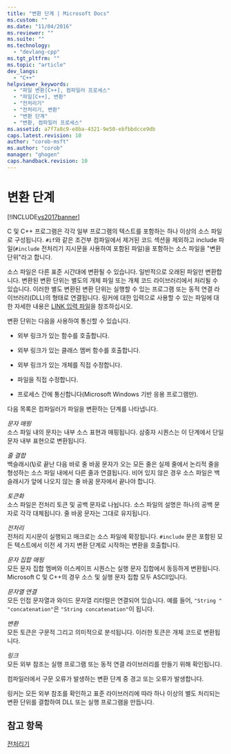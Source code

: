```yaml
---
title: "변환 단계 | Microsoft Docs"
ms.custom: ""
ms.date: "11/04/2016"
ms.reviewer: ""
ms.suite: ""
ms.technology: 
  - "devlang-cpp"
ms.tgt_pltfrm: ""
ms.topic: "article"
dev_langs: 
  - "C++"
helpviewer_keywords: 
  - "파일 변환[C++], 컴파일러 프로세스"
  - "파일[C++], 변환"
  - "전처리기"
  - "전처리기, 변환"
  - "변환 단계"
  - "변환, 컴파일러 프로세스"
ms.assetid: a7f7a8c9-e8ba-4321-9e50-ebfbbdcce9db
caps.latest.revision: 10
author: "corob-msft"
ms.author: "corob"
manager: "ghogen"
caps.handback.revision: 10
---
```

# 변환 단계
[!INCLUDE[vs2017banner](../assembler/inline/includes/vs2017banner.md)]

C 및 C\+\+ 프로그램은 각각 일부 프로그램의 텍스트를 포함하는 하나 이상의 소스 파일로 구성됩니다.  `#if`와 같은 조건부 컴파일에서 제거된 코드 섹션을 제외하고 include 파일\(`#include` 전처리기 지시문을 사용하여 포함된 파일\)을 포함하는 소스 파일을 "변환 단위"라고 합니다.  
  
 소스 파일은 다른 표준 시간대에 변환될 수 있습니다. 일반적으로 오래된 파일만 변환합니다.  변환된 변환 단위는 별도의 개체 파일 또는 개체 코드 라이브러리에서 처리될 수 있습니다.  이러한 별도 변환된 변환 단위는 실행할 수 있는 프로그램 또는 동적 연결 라이브러리\(DLL\)의 형태로 연결됩니다.  링커에 대한 입력으로 사용할 수 있는 파일에 대한 자세한 내용은 [LINK 입력 파일](../build/reference/link-input-files.md)을 참조하십시오.  
  
 변환 단위는 다음을 사용하여 통신할 수 있습니다.  
  
-   외부 링크가 있는 함수를 호출합니다.  
  
-   외부 링크가 있는 클래스 멤버 함수를 호출합니다.  
  
-   외부 링크가 있는 개체를 직접 수정합니다.  
  
-   파일을 직접 수정합니다.  
  
-   프로세스 간에 통신합니다\(Microsoft Windows 기반 응용 프로그램만\).  
  
 다음 목록은 컴파일러가 파일을 변환하는 단계를 나타냅니다.  
  
 *문자 매핑*  
 소스 파일 내의 문자는 내부 소스 표현과 매핑됩니다.  삼중자 시퀀스는 이 단계에서 단일 문자 내부 표현으로 변환됩니다.  
  
 *줄 결합*  
 백슬래시\(**\\**\)로 끝난 다음 바로 줄 바꿈 문자가 오는 모든 줄은 실제 줄에서 논리적 줄을 형성하는 소스 파일 내에서 다른 줄과 연결됩니다.  비어 있지 않은 경우 소스 파일은 백슬래시가 앞에 나오지 않는 줄 바꿈 문자에서 끝나야 합니다.  
  
 *토큰화*  
 소스 파일은 전처리 토큰 및 공백 문자로 나뉩니다.  소스 파일의 설명은 하나의 공백 문자로 각각 대체됩니다.  줄 바꿈 문자는 그대로 유지됩니다.  
  
 *전처리*  
 전처리 지시문이 실행되고 매크로는 소스 파일에 확장됩니다.  `#include` 문은 포함된 모든 텍스트에서 이전 세 가지 변환 단계로 시작하는 변환을 호출합니다.  
  
 *문자 집합 매핑*  
 모든 문자 집합 멤버와 이스케이프 시퀀스는 실행 문자 집합에서 동등하게 변환됩니다.  Microsoft C 및 C\+\+의 경우 소스 및 실행 문자 집합 모두 ASCII입니다.  
  
 *문자열 연결*  
 모든 인접 문자열과 와이드 문자열 리터럴은 연결되어 있습니다.  예를 들어, `"String " "concatenation"`은 `"String concatenation"`이 됩니다.  
  
 *변환*  
 모든 토큰은 구문적 그리고 의미적으로 분석됩니다. 이러한 토큰은 개체 코드로 변환됩니다.  
  
 *링크*  
 모든 외부 참조는 실행 프로그램 또는 동적 연결 라이브러리를 만들기 위해 확인됩니다.  
  
 컴파일러에서 구문 오류가 발생하는 변환 단계 중 경고 또는 오류가 발생합니다.  
  
 링커는 모든 외부 참조를 확인하고 표준 라이브러리에 따라 하나 이상의 별도 처리되는 변환 단위를 결합하여 DLL 또는 실행 프로그램을 만듭니다.  
  
## 참고 항목  
 [전처리기](../preprocessor/preprocessor.md)